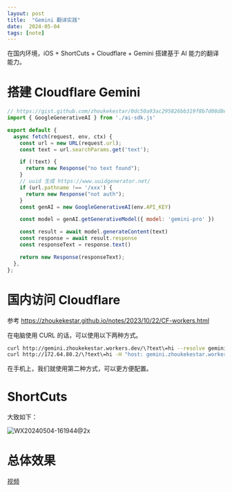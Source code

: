 ```yaml
---
layout: post
title:  "Gemini 翻译实践"
date:  2024-05-04
tags: [note]
---
```


  在国内环境，iOS + ShortCuts + Cloudflare + Gemini 搭建基于 AI 能力的翻译能力。

# 搭建 Cloudflare Gemini

```js
// https://gist.github.com/zhoukekestar/0dc50a93ac295826bb319f8b7d08d8e8
import { GoogleGenerativeAI } from './ai-sdk.js'

export default {
  async fetch(request, env, ctx) {
    const url = new URL(request.url);
    const text = url.searchParams.get('text');

    if (!text) {
      return new Response("no text found");
    }
    // uuid 生成 https://www.uuidgenerator.net/
    if (url.pathname !== '/xxx') {
      return new Response("not auth");
    }
    const genAI = new GoogleGenerativeAI(env.API_KEY)

    const model = genAI.getGenerativeModel({ model: 'gemini-pro' })

    const result = await model.generateContent(text)
    const response = await result.response
    const responseText = response.text()

    return new Response(responseText);
  },
};
```


# 国内访问 Cloudflare

  参考 https://zhoukekestar.github.io/notes/2023/10/22/CF-workers.html

  在电脑使用 CURL 的话，可以使用以下两种方式。

```sh
curl http://gemini.zhoukekestar.workers.dev/\?text\=hi --resolve gemini.zhoukekestar.workers.dev:80:172.64.80.2
curl http://172.64.80.2/\?text\=hi -H "host: gemini.zhoukekestar.workers.dev"
```

  在手机上，我们就使用第二种方式，可以更方便配置。


# ShortCuts

  大致如下：

  ![WX20240504-161944@2x](https://github.com/zhoukekestar/notes/assets/7157346/09c77500-d51c-4d06-b6c4-1d47f58b81e4)


# 总体效果

  [视频](https://www.youtube.com/shorts/a4zQex_FmtM)
  

